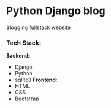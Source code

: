 # Python Django blog
Blogging fullstack website

### Tech Stack: 
**Backend**:
- Django 
- Python 
- sqlite3
**Frontend**:
- HTML 
- CSS 
- Bootstrap
